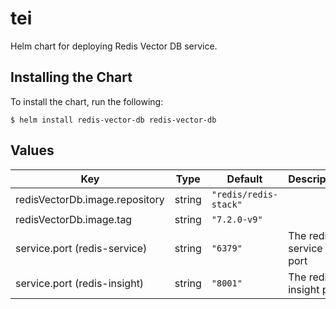 # tei

Helm chart for deploying Redis Vector DB service.

## Installing the Chart

To install the chart, run the following:

```console
$ helm install redis-vector-db redis-vector-db
```


## Values

| Key           | Type   | Default                                           | Description                                                                                                                              |
| ------------- | ------ | ------------------------------------------------- | ---------------------------------------------------------------------------------------------------------------------------------------- |
| redisVectorDb.image.repository   | string | `"redis/redis-stack"` |                                                                                                                                          |
| redisVectorDb.image.tag     | string | `"7.2.0-v9"`                                           |                                                                                                                                       |
| service.port (redis-service) | string | `"6379"`                                            | The redis-service port                                                                                                                         |
| service.port (redis-insight) | string | `"8001"`                                            | The redis-insight port                                                                                                                         |